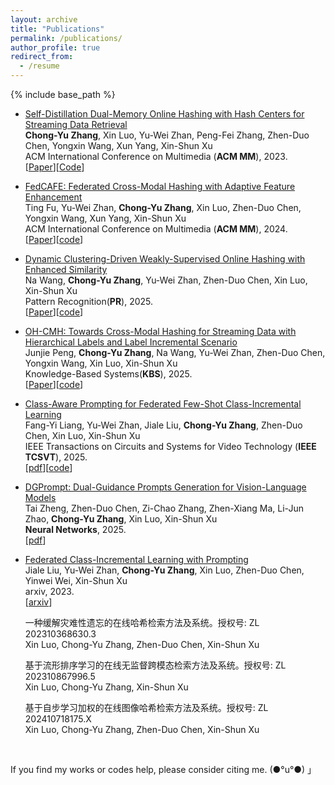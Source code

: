 ```yaml
---
layout: archive
title: "Publications"
permalink: /publications/
author_profile: true
redirect_from:
  - /resume
---
```



{% include base_path %}


<ul>
  <li>
    <p><a href="https://doi.org/10.1145/3581783.3612119">Self-Distillation Dual-Memory Online Hashing with Hash Centers for Streaming Data Retrieval</a><br /><strong>Chong-Yu Zhang</strong>, Xin Luo, Yu-Wei Zhan, Peng-Fei Zhang, Zhen-Duo Chen, Yongxin Wang, Xun Yang, Xin-Shun Xu<br /> ACM International Conference on Multimedia (<strong>ACM MM</strong>), 2023.<br /> [<a href="https://doi.org/10.1145/3581783.3612119">Paper</a>][<a href="https://github.com/ZCyueternal/SDOH-HC">Code</a>]
    </p>
  </li>

  <li>
    <p><a href="https://doi.org/10.1145/3664647.3681319">FedCAFE: Federated Cross-Modal Hashing with Adaptive Feature Enhancement</a><br />Ting Fu, Yu-Wei Zhan, <strong>Chong-Yu Zhang</strong>, Xin Luo,  Zhen-Duo Chen, Yongxin Wang, Xun Yang, Xin-Shun Xu<br /> ACM International Conference on Multimedia (<strong>ACM MM</strong>), 2024.<br /> 
    [<a href="https://doi.org/10.1145/3664647.3681319" target="_blank">Paper</a>][<a href="https://github.com/FtAhub/FedCAFE" target="_blank">code</a>]
    </p>
  </li>

  <li>
    <p><a href="">Dynamic Clustering-Driven Weakly-Supervised Online Hashing with Enhanced Similarity</a><br />Na Wang, <strong>Chong-Yu Zhang</strong>, Yu-Wei Zhan, Zhen-Duo Chen, Xin Luo, Xin-Shun Xu<br /> Pattern Recognition(<strong>PR</strong>), 2025.<br /> [<a href="" target="_blank">Paper</a>][<a href="https://github.com/SDUwn/DCWOH/" target="_blank">code</a>]
    </p>
  </li>

  <li>
    <p><a href="">OH-CMH: Towards Cross-Modal Hashing for Streaming Data with Hierarchical Labels and Label Incremental Scenario</a><br />Junjie Peng, <strong>Chong-Yu Zhang</strong>, Na Wang, Yu-Wei Zhan, Zhen-Duo Chen, Yongxin Wang, Xin Luo, Xin-Shun Xu<br /> Knowledge-Based Systems(<strong>KBS</strong>), 2025.<br /> [<a href="https://www.sciencedirect.com/science/article/abs/pii/S0950705125008421" target="_blank">Paper</a>][<a href="https://github.com/pjunjie/OH-CMH" target="_blank">code</a>]
    </p>
  </li>


  <li>
    <p><a href="">Class-Aware Prompting for Federated Few-Shot Class-Incremental Learning</a><br />Fang-Yi Liang, Yu-Wei Zhan, Jiale Liu, <strong>Chong-Yu Zhang</strong>, Zhen-Duo Chen, Xin Luo, Xin-Shun Xu<br /> IEEE Transactions on Circuits and Systems for Video Technology (<strong>IEEE TCSVT</strong>), 2025.<br />
    [<a href="https://ieeexplore.ieee.org/document/10926539" target="_blank">pdf</a>][<a href="https://github.com/FangyiLiang/FedCAP" target="_blank">code</a>]
    </p>
  </li>


  <li>
    <p><a href="">DGPrompt: Dual-Guidance Prompts Generation for Vision-Language Models</a><br />Tai Zheng, Zhen-Duo Chen, Zi-Chao Zhang, Zhen-Xiang Ma, Li-Jun Zhao, <strong>Chong-Yu Zhang</strong>, Xin Luo, Xin-Shun Xu<br /> <strong>Neural Networks</strong>, 2025.<br /> 
    [<a href="https://doi.org/10.1016/j.neunet.2025.107472" target="_blank">pdf</a>]
    <!-- [<a href="https://github.com/FangyiLiang/FedCAP" target="_blank">code</a>] -->
    </p>
  </li>



  <li>
    <p><a href="">Federated Class-Incremental Learning with Prompting</a><br />Jiale Liu, Yu-Wei Zhan, <strong>Chong-Yu Zhang</strong>, Xin Luo, Zhen-Duo Chen, Yinwei Wei, Xin-Shun Xu<br /> arxiv, 2023.<br /> [<a href="https://arxiv.org/pdf/2310.08948.pdf">arxiv</a>]
    </p>
  </li>

  <l1>
    <p>一种缓解灾难性遗忘的在线哈希检索方法及系统。授权号: ZL 202310368630.3 <br />Xin Luo, Chong-Yu Zhang, Zhen-Duo Chen, Xin-Shun Xu
    </p>
  </l1>

  <l1>
  <p>基于流形排序学习的在线无监督跨模态检索方法及系统。授权号: ZL 202310867996.5 <br />Xin Luo, Chong-Yu Zhang, Xin-Shun Xu
  </p>
  </l1>

  <l1>
  <p>基于自步学习加权的在线图像哈希检索方法及系统。授权号: ZL 202410718175.X <br />Xin Luo, Chong-Yu Zhang, Zhen-Duo Chen, Xin-Shun Xu
  </p>
  </l1>


  <!--
  <li>
    <p><a href="">Dynamic Clustering-Driven Weakly-Supervised Online Hashing with Enhanced Similarity</a><br />Na Wang, <strong>Chong-Yu Zhang</strong>, Xin Luo, Yu-Wei Zhan, Zhen-Duo Chen, Peng-Fei Zhang, Xin-Shun Xu<br /> submitted to Pattern Recognition, 2024.<br />
    </p>
  </li>
  -->


</ul>



<!-- Above papers are selected publications. More information can be found in my [CV](../ownhtml/cv_html_page.html). -->


<br>

If you find my works or codes help, please consider citing me. (●°u°●)​ 」

